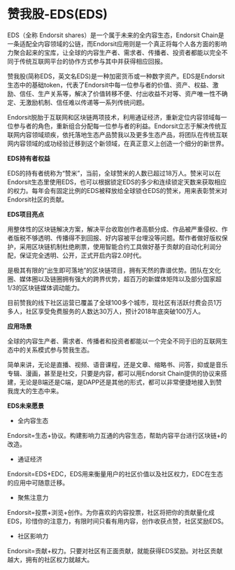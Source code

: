 # 

# 赞我股-EDS(EDS)

EDS（全称 Endorsit shares）是一个属于未来的全内容生态，Endorsit Chain是一条适配全内容领域的公链，而Endorsit应用则是一个真正将每个人各方面的影响力聚合起来的宝库，让全球的内容生产者、需求者、传播者、投资者都能以完全不同于传统互联网平台的协作方式参与其中并获得相应回报。

赞我股(简称EDS，英文名EDS)是一种加密货币或一种数字资产。EDS是Endorsit生态中的基础token，代表了Endorsit中每一位参与者的价值、资产、权益、激励、信任、生产关系等，解决了价值转移不便、付出收益不对等、资产唯一性不确定、无激励机制、信任难以传递等一系列传统问题。

Endorsit脱胎于互联网和区块链两项技术，利用通证经济，重新定位内容领域每一位参与者的角色，重新组合分配每一位参与者的利益。Endorsit立志于解决传统互联网内容领域顽疾，依托落地生态产品赞我以及更多生态产品，将团队在传统互联网内容领域的成功经验迁移到这个新领域，在真正意义上创造一个细分的新世界。

**EDS持有者权益**

EDS的持有者统称为“赞米”，当前，全球赞米的人数已超过18万人。赞米可以在Endorsit生态里使用EDS，也可以根据锁定EDS的多少和连续锁定天数来获取相应的权力。每年会有固定比例的EDS被释放给全球锁仓EDS的赞米，用来表彰赞米对Endorsit社区的贡献。

**EDS项目亮点**

用整体性的区块链解决方案，解决平台收取创作者高额分成、作品被严重侵权、作者版税不够透明、传播得不到回报、好内容被平台埋没等问题。帮作者做好版权保护，采用区块链机制杜绝刷票，使用智能合约工具做好基于贡献的自动化利润分配，保证完全透明、公开，正式开启内容2.0时代。

是极其有限的“出生即可落地”的区块链项目，拥有天然的靠谱优势。团队在文化圈、媒体圈以及链圈拥有强大的跨界优势，超百万的新媒体矩阵以及部分国家超1/3的区块链媒体调动能力。

目前赞我的线下社区运营已覆盖了全球100多个城市，现社区有活跃付费会员1万多人，社区享受免费服务的人数达30万人，预计2018年底突破100万人。

**应用场景**

全球的内容生产者、需求者、传播者和投资者都能以一个完全不同于旧的互联网生态中的关系模式参与赞我生态。

简单来讲，无论是直播、视频、语音课程，还是文章、缩略书、问答，抑或是音乐专辑、漫画，甚至是社交，只要是内容，都可以用Endorsit Chain提供的协议来搭建，无论是B端还是C端，是DAPP还是其他的形式，都可以非常便捷地接入到赞我庞大的生态中来。

**EDS未来愿景**

- 全内容生态

Endorsit=生态+协议。构建影响力互通的内容生态，帮助内容平台进行区块链+的改造。

- 通证经济

Endorsit=EDS+EDC，EDS用来衡量用户的社区价值以及社区权力，EDC在生态的应用中可随意迁移。

- 聚焦注意力

Endorsit=投票+浏览+创作。为你喜欢的内容投票，社区将把你的贡献量化成EDS，珍惜你的注意力，有限时间只看有用内容，创作收获点赞，社区奖励EDS。

- 社区影响力

Endorsit=贡献+权力。只要对社区有正面贡献，就能获得EDS奖励。对社区贡献越大，拥有的社区权力就越大。


